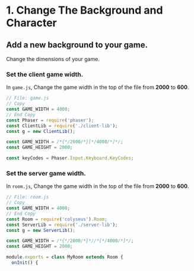 # 1. Change The Background and Character

## Add a new background to your game.

Change the dimensions of your game.

### Set the client game width.

In `game.js`, Change the game width in the top of the file from **2000** to **600**.

```javascript
// File: game.js
// Copy
const GAME_WIDTH = 4000;
// End Copy
const Phaser = require('phaser');
const ClientLib = require('./client-lib');
const g = new ClientLib();

const GAME_WIDTH = /*{*/2000/*}[*/4000/*]*/;
const GAME_HEIGHT = 2000;

const keyCodes = Phaser.Input.Keyboard.KeyCodes;
```

### Set the server game width.

In `room.js`, Change the game width in the top of the file from **2000** to **600**.

```javascript
// File: room.js
// Copy
const GAME_WIDTH = 4000;
// End Copy
const Room = require('colyseus').Room;
const ServerLib = require('./server-lib');
const g = new ServerLib();

const GAME_WIDTH = /*{*/2000/*}*//*[*/4000/*]*/;
const GAME_HEIGHT = 2000;

module.exports = class MyRoom extends Room {
  onInit() {
```
